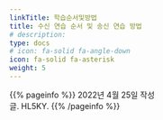 ```yaml
---
linkTitle: 학습순서및방법
title: 수신 연습 순서 및 송신 연습 방법
# description: 
type: docs
# icon: fa-solid fa-angle-down
icon: fa-solid fa-asterisk
weight: 5
---
```


{{% pageinfo %}}
2022년 4월 25일 작성<br>
글. HL5KY.
{{% /pageinfo %}}


